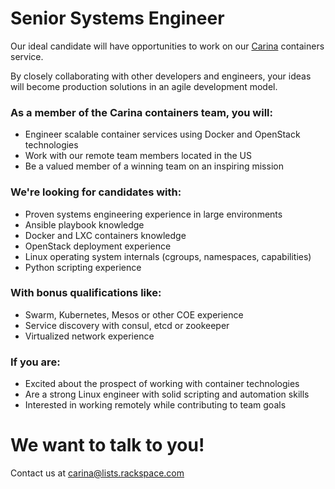 # Senior Systems Engineer

Our ideal candidate will have opportunities to work on our [Carina](https://getcarina.com) containers service.

By closely collaborating with other developers and engineers, your ideas will become production solutions in an agile development model.

### As a member of the Carina containers team, you will:
- Engineer scalable container services using Docker and OpenStack technologies
- Work with our remote team members located in the US
- Be a valued member of a winning team on an inspiring mission

### We're looking for candidates with:
- Proven systems engineering experience in large environments
- Ansible playbook knowledge
- Docker and LXC containers knowledge
- OpenStack deployment experience
- Linux operating system internals (cgroups, namespaces, capabilities)
- Python scripting experience

### With bonus qualifications like:
- Swarm, Kubernetes, Mesos or other COE experience
- Service discovery with consul, etcd or zookeeper
- Virtualized network experience

### If you are:
- Excited about the prospect of working with container technologies
- Are a strong Linux engineer with solid scripting and automation skills
- Interested in working remotely while contributing to team goals

# We want to talk to you!
Contact us at carina@lists.rackspace.com
